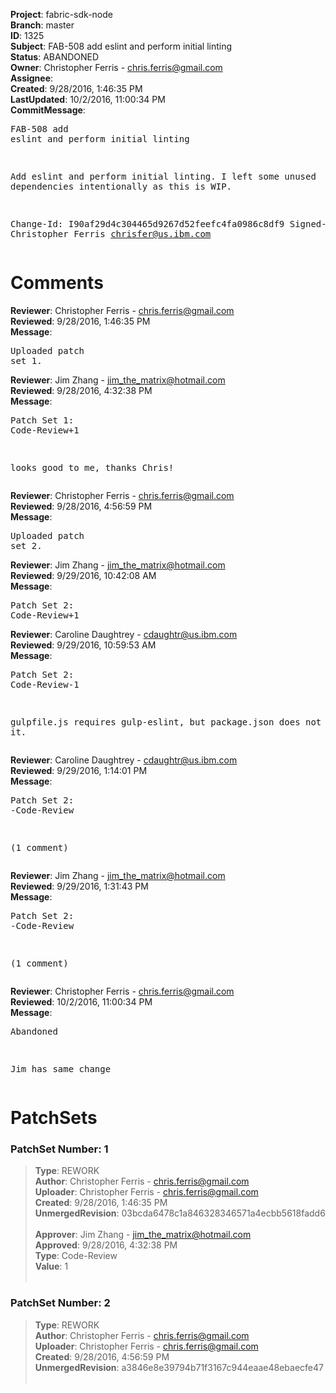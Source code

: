 <strong>Project</strong>: fabric-sdk-node<br><strong>Branch</strong>: master<br><strong>ID</strong>: 1325<br><strong>Subject</strong>: FAB-508 add eslint and perform initial linting<br><strong>Status</strong>: ABANDONED<br><strong>Owner</strong>: Christopher Ferris - chris.ferris@gmail.com<br><strong>Assignee</strong>:<br><strong>Created</strong>: 9/28/2016, 1:46:35 PM<br><strong>LastUpdated</strong>: 10/2/2016, 11:00:34 PM<br><strong>CommitMessage</strong>:<br><pre>FAB-508 add eslint and perform initial linting

Add eslint and perform initial linting.
I left some unused dependencies intentionally as this is WIP.

Change-Id: I90af29d4c304465d9267d52feefc4fa0986c8df9
Signed-off-by: Christopher Ferris <chrisfer@us.ibm.com>
</pre><h1>Comments</h1><strong>Reviewer</strong>: Christopher Ferris - chris.ferris@gmail.com<br><strong>Reviewed</strong>: 9/28/2016, 1:46:35 PM<br><strong>Message</strong>: <pre>Uploaded patch set 1.</pre><strong>Reviewer</strong>: Jim Zhang - jim_the_matrix@hotmail.com<br><strong>Reviewed</strong>: 9/28/2016, 4:32:38 PM<br><strong>Message</strong>: <pre>Patch Set 1: Code-Review+1

looks good to me, thanks Chris!</pre><strong>Reviewer</strong>: Christopher Ferris - chris.ferris@gmail.com<br><strong>Reviewed</strong>: 9/28/2016, 4:56:59 PM<br><strong>Message</strong>: <pre>Uploaded patch set 2.</pre><strong>Reviewer</strong>: Jim Zhang - jim_the_matrix@hotmail.com<br><strong>Reviewed</strong>: 9/29/2016, 10:42:08 AM<br><strong>Message</strong>: <pre>Patch Set 2: Code-Review+1</pre><strong>Reviewer</strong>: Caroline Daughtrey - cdaughtr@us.ibm.com<br><strong>Reviewed</strong>: 9/29/2016, 10:59:53 AM<br><strong>Message</strong>: <pre>Patch Set 2: Code-Review-1

gulpfile.js requires gulp-eslint, but package.json does not include it.</pre><strong>Reviewer</strong>: Caroline Daughtrey - cdaughtr@us.ibm.com<br><strong>Reviewed</strong>: 9/29/2016, 1:14:01 PM<br><strong>Message</strong>: <pre>Patch Set 2: -Code-Review

(1 comment)</pre><strong>Reviewer</strong>: Jim Zhang - jim_the_matrix@hotmail.com<br><strong>Reviewed</strong>: 9/29/2016, 1:31:43 PM<br><strong>Message</strong>: <pre>Patch Set 2: -Code-Review

(1 comment)</pre><strong>Reviewer</strong>: Christopher Ferris - chris.ferris@gmail.com<br><strong>Reviewed</strong>: 10/2/2016, 11:00:34 PM<br><strong>Message</strong>: <pre>Abandoned

Jim has same change</pre><h1>PatchSets</h1><h3>PatchSet Number: 1</h3><blockquote><strong>Type</strong>: REWORK<br><strong>Author</strong>: Christopher Ferris - chris.ferris@gmail.com<br><strong>Uploader</strong>: Christopher Ferris - chris.ferris@gmail.com<br><strong>Created</strong>: 9/28/2016, 1:46:35 PM<br><strong>UnmergedRevision</strong>: 03bcda6478c1a846328346571a4ecbb5618fadd6<br><br><strong>Approver</strong>: Jim Zhang - jim_the_matrix@hotmail.com<br><strong>Approved</strong>: 9/28/2016, 4:32:38 PM<br><strong>Type</strong>: Code-Review<br><strong>Value</strong>: 1<br><br></blockquote><h3>PatchSet Number: 2</h3><blockquote><strong>Type</strong>: REWORK<br><strong>Author</strong>: Christopher Ferris - chris.ferris@gmail.com<br><strong>Uploader</strong>: Christopher Ferris - chris.ferris@gmail.com<br><strong>Created</strong>: 9/28/2016, 4:56:59 PM<br><strong>UnmergedRevision</strong>: a3846e8e39794b71f3167c944eaae48ebaecfe47<br><br></blockquote>